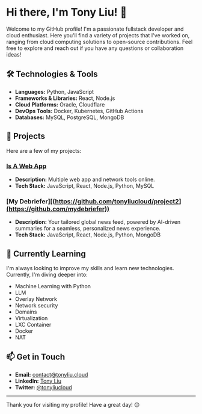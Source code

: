 # Hi there, I'm Tony Liu! 👋

Welcome to my GitHub profile! I'm a passionate fullstack developer and cloud enthusiast. Here you'll find a variety of projects that I've worked on, ranging from cloud computing solutions to open-source contributions. Feel free to explore and reach out if you have any questions or collaboration ideas!

## 🛠️ Technologies & Tools

- **Languages:** Python, JavaScript
- **Frameworks & Libraries:** React, Node.js
- **Cloud Platforms:** Oracle, Cloudflare
- **DevOps Tools:** Docker, Kubernetes, GitHub Actions
- **Databases:** MySQL, PostgreSQL, MongoDB

## 🌟 Projects

Here are a few of my projects:

### [Is A Web App]([https://github.com/tonyliucloud/project1](https://github.com/isawebapp))
- **Description:** Multiple web app and network tools online.
- **Tech Stack:** JavaScript, React, Node.js, Python, MySQL

### [My Debriefer][(https://github.com/tonyliucloud/project2](https://github.com/mydebriefer))
- **Description:** Your tailored global news feed, powered by AI-driven summaries for a seamless, personalized news experience.
- **Tech Stack:** JavaScript, React, Node.js, Python, MongoDB
  
## 🌱 Currently Learning

I'm always looking to improve my skills and learn new technologies. Currently, I'm diving deeper into:

- Machine Learning with Python
- LLM
- Overlay Network
- Network security
- Domains
- Virtualization
- LXC Container
- Docker
- NAT

## 📫 Get in Touch

- **Email:** contact@tonyliu.cloud
- **LinkedIn:** [Tony Liu](https://www.linkedin.com/in/tonyliuzj)
- **Twitter:** [@tonyliucloud](https://twitter.com/tonyliucloud)

---

Thank you for visiting my profile! Have a great day! 😊
